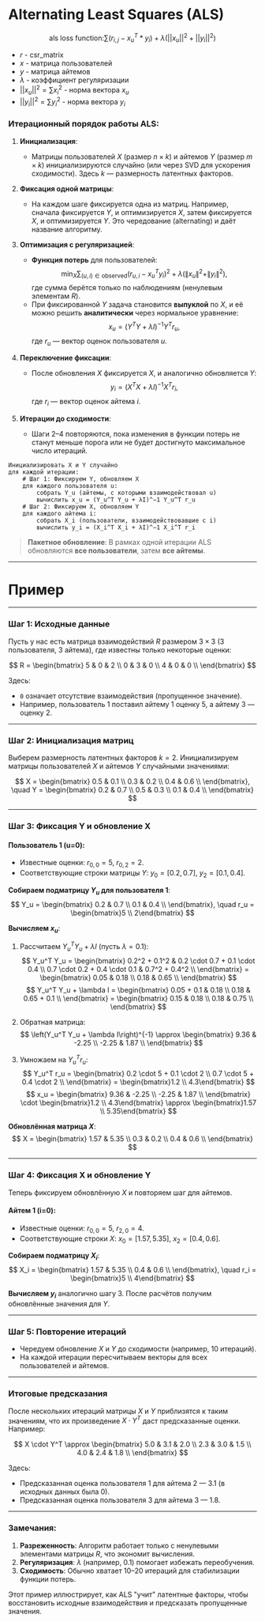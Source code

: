 # Alternating Least Squares (ALS)
$$\text{als loss function:}\sum(r_{i,j}-x^T_u*y_i) + \lambda(||x_u||^2 + ||y_i||^2)$$
- $r_{}$ - csr_matrix
- $x$ - матрица пользователей
- $y$ - матрица айтемов
- $\lambda$ - коэффициент регуляризации
- $||x_u||^2 = \sum x_i^2$ - норма вектора $x_u$
- $||y_i||^2 = \sum y_i^2$ - норма вектора $y_i$

### **Итерационный порядок работы ALS**:
1. **Инициализация**: 
   - Матрицы пользователей $X$ (размер $n \times k$) и айтемов $Y$ (размер $m \times k$) инициализируются случайно (или через SVD для ускорения сходимости). Здесь $k$ — размерность латентных факторов.

2. **Фиксация одной матрицы**:
   - На каждом шаге фиксируется одна из матриц. Например, сначала фиксируется $Y$, и оптимизируется $X$, затем фиксируется $X$, и оптимизируется $Y$. Это чередование (alternating) и даёт название алгоритму.

3. **Оптимизация с регуляризацией**:
   - **Функция потерь** для пользователей:  
     $$
     \min_X \sum_{(u,i) \in \text{observed}} \left( r_{u,i} - x_u^T y_i \right)^2 + \lambda \left( \|x_u\|^2 + \|y_i\|^2 \right),
     $$
     где сумма берётся только по наблюдениям (ненулевым элементам $R$).
   - При фиксированной $Y$ задача становится **выпуклой** по $X$, и её можно решить **аналитически** через нормальное уравнение:
     $$
     x_u = \left( Y^T Y + \lambda I \right)^{-1} Y^T r_u,
     $$
     где $r_u$ — вектор оценок пользователя $u$.

4. **Переключение фиксации**:
   - После обновления $X$ фиксируется $X$, и аналогично обновляется $Y$:
     $$
     y_i = \left( X^T X + \lambda I \right)^{-1} X^T r_i,
     $$
     где $r_i$ — вектор оценок айтема $i$.

5. **Итерации до сходимости**:
   - Шаги 2–4 повторяются, пока изменения в функции потерь не станут меньше порога или не будет достигнуто максимальное число итераций.


```
Инициализировать X и Y случайно
для каждой итерации:
    # Шаг 1: Фиксируем Y, обновляем X
    для каждого пользователя u:
        собрать Y_u (айтемы, с которыми взаимодействовал u)
        вычислить x_u = (Y_u^T Y_u + λI)^−1 Y_u^T r_u
    # Шаг 2: Фиксируем X, обновляем Y
    для каждого айтема i:
        собрать X_i (пользователи, взаимодействовавшие с i)
        вычислить y_i = (X_i^T X_i + λI)^−1 X_i^T r_i
```

> **Пакетное обновление**: В рамках одной итерации ALS обновляются **все пользователи**, затем **все айтемы**.

---

# Пример
---

### **Шаг 1: Исходные данные**
Пусть у нас есть матрица взаимодействий $R$ размером $3 \times 3$ (3 пользователя, 3 айтема), где известны только некоторые оценки:

$$
R = \begin{bmatrix}
5 & 0 & 2 \\
0 & 3 & 0 \\
4 & 0 & 0 \\
\end{bmatrix}
$$

Здесь:
- `0` означает отсутствие взаимодействия (пропущенное значение).
- Например, пользователь 1 поставил айтему 1 оценку 5, а айтему 3 — оценку 2.

---

### **Шаг 2: Инициализация матриц**
Выберем размерность латентных факторов $k = 2$. Инициализируем матрицы пользователей $X$ и айтемов $Y$ случайными значениями:

$$
X = \begin{bmatrix}
0.5 & 0.1 \\
0.3 & 0.2 \\
0.4 & 0.6 \\
\end{bmatrix}, \quad
Y = \begin{bmatrix}
0.2 & 0.7 \\
0.5 & 0.3 \\
0.1 & 0.4 \\
\end{bmatrix}
$$

---

### **Шаг 3: Фиксация Y и обновление X**
#### **Пользователь 1 (u=0)**:
- Известные оценки: $r_{0,0} = 5$, $r_{0,2} = 2$.
- Соответствующие строки матрицы $Y$: $y_0 = [0.2, 0.7]$, $y_2 = [0.1, 0.4]$.

**Собираем подматрицу $Y_u$ для пользователя 1**:
$$
Y_u = \begin{bmatrix}
0.2 & 0.7 \\
0.1 & 0.4 \\
\end{bmatrix}, \quad r_u = \begin{bmatrix}5 \\ 2\end{bmatrix}
$$

**Вычисляем $x_u$**:
1. Рассчитаем $Y_u^T Y_u + \lambda I$ (пусть $\lambda = 0.1$):
$$
Y_u^T Y_u = \begin{bmatrix}
0.2^2 + 0.1^2 & 0.2 \cdot 0.7 + 0.1 \cdot 0.4 \\
0.7 \cdot 0.2 + 0.4 \cdot 0.1 & 0.7^2 + 0.4^2 \\
\end{bmatrix} = \begin{bmatrix}
0.05 & 0.18 \\
0.18 & 0.65 \\
\end{bmatrix}
$$
$$
Y_u^T Y_u + \lambda I = \begin{bmatrix}
0.05 + 0.1 & 0.18 \\
0.18 & 0.65 + 0.1 \\
\end{bmatrix} = \begin{bmatrix}
0.15 & 0.18 \\
0.18 & 0.75 \\
\end{bmatrix}
$$

2. Обратная матрица:
$$
\left(Y_u^T Y_u + \lambda I\right)^{-1} \approx \begin{bmatrix}
9.36 & -2.25 \\
-2.25 & 1.87 \\
\end{bmatrix}
$$

1. Умножаем на $Y_u^T r_u$:
$$
Y_u^T r_u = \begin{bmatrix}
0.2 \cdot 5 + 0.1 \cdot 2 \\
0.7 \cdot 5 + 0.4 \cdot 2 \\
\end{bmatrix} = \begin{bmatrix}1.2 \\ 4.3\end{bmatrix}
$$
$$
x_u = \begin{bmatrix}
9.36 & -2.25 \\
-2.25 & 1.87 \\
\end{bmatrix} \cdot \begin{bmatrix}1.2 \\ 4.3\end{bmatrix} \approx \begin{bmatrix}1.57 \\ 5.35\end{bmatrix}
$$

**Обновлённая матрица $X$**:
$$
X = \begin{bmatrix}
1.57 & 5.35 \\
0.3 & 0.2 \\
0.4 & 0.6 \\
\end{bmatrix}
$$

---

### **Шаг 4: Фиксация X и обновление Y**
Теперь фиксируем обновлённую $X$ и повторяем шаг для айтемов.

#### **Айтем 1 (i=0)**:
- Известные оценки: $r_{0,0} = 5$, $r_{2,0} = 4$.
- Соответствующие строки $X$: $x_0 = [1.57, 5.35]$, $x_2 = [0.4, 0.6]$.

**Собираем подматрицу $X_i$**:
$$
X_i = \begin{bmatrix}
1.57 & 5.35 \\
0.4 & 0.6 \\
\end{bmatrix}, \quad r_i = \begin{bmatrix}5 \\ 4\end{bmatrix}
$$

**Вычисляем $y_i$** аналогично шагу 3. После расчётов получим обновлённые значения для $Y$.

---

### **Шаг 5: Повторение итераций**
- Чередуем обновление $X$ и $Y$ до сходимости (например, 10 итераций).
- На каждой итерации пересчитываем векторы для всех пользователей и айтемов.

---

### **Итоговые предсказания**
После нескольких итераций матрицы $X$ и $Y$ приблизятся к таким значениям, что их произведение $X \cdot Y^T$ даст предсказанные оценки. Например:

$$
X \cdot Y^T \approx \begin{bmatrix}
5.0 & 3.1 & 2.0 \\
2.3 & 3.0 & 1.5 \\
4.0 & 2.4 & 1.8 \\
\end{bmatrix}
$$

Здесь:
- Предсказанная оценка пользователя 1 для айтема 2 — 3.1 (в исходных данных была 0).
- Предсказанная оценка пользователя 3 для айтема 3 — 1.8.

---

### **Замечания**:
1. **Разреженность**: Алгоритм работает только с ненулевыми элементами матрицы $R$, что экономит вычисления.
2. **Регуляризация**: $\lambda$ (например, 0.1) помогает избежать переобучения.
3. **Сходимость**: Обычно хватает 10–20 итераций для стабилизации функции потерь.

Этот пример иллюстрирует, как ALS "учит" латентные факторы, чтобы восстановить исходные взаимодействия и предсказать пропущенные значения.